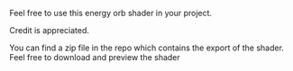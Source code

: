 Feel free to use this energy orb shader in your project.

Credit is appreciated.

You can find a zip file in the repo which contains the export of the shader. Feel free to download and preview the shader

